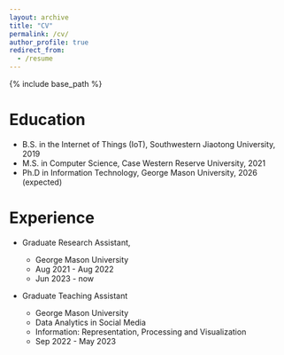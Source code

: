 ```yaml
---
layout: archive
title: "CV"
permalink: /cv/
author_profile: true
redirect_from:
  - /resume
---
```


{% include base_path %}

Education
======
* B.S. in the Internet of Things (IoT), Southwestern Jiaotong University, 2019
* M.S. in Computer Science, Case Western Reserve University, 2021
* Ph.D in Information Technology, George Mason University, 2026 (expected)

Experience
======
* Graduate Research Assistant,
  * George Mason University
  * Aug 2021 - Aug 2022
  * Jun 2023 - now

* Graduate Teaching Assistant
  * George Mason University
  * Data Analytics in Social Media
  * Information: Representation, Processing and Visualization
  * Sep 2022 - May 2023
 
